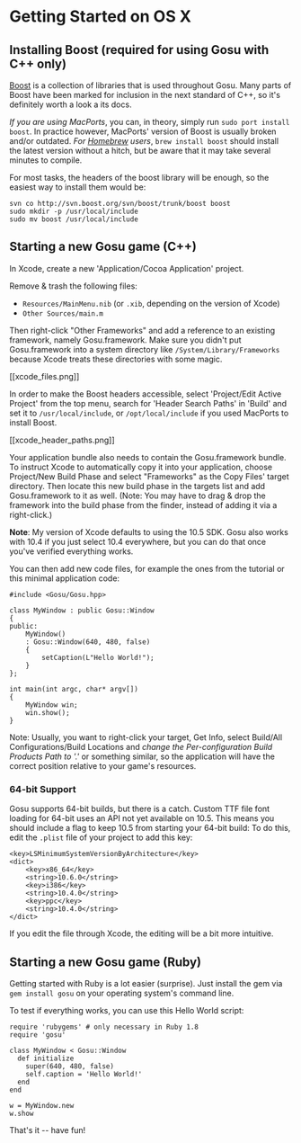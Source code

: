 # Getting Started on OS X
## Installing Boost (required for using Gosu with C++ only)

[Boost][] is a collection of libraries that is used throughout Gosu. Many parts of Boost have been marked for inclusion in the next standard of C++, so it's definitely worth a look a its docs.

_If you are using MacPorts_, you can, in theory, simply run `sudo port install boost`. In practice however, MacPorts' version of Boost is usually broken and/or outdated. _For [Homebrew][] users_, `brew install boost` should install the latest version without a hitch, but be aware that it may take several minutes to compile.

For most tasks, the headers of the boost library will be enough, so the easiest way to install them would be:

	svn co http://svn.boost.org/svn/boost/trunk/boost boost
	sudo mkdir -p /usr/local/include
	sudo mv boost /usr/local/include

## Starting a new Gosu game (C++)

In Xcode, create a new 'Application/Cocoa Application' project.

Remove & trash the following files:

* `Resources/MainMenu.nib` (or `.xib`, depending on the version of Xcode)
* `Other Sources/main.m`

Then right-click "Other Frameworks" and add a reference to an existing framework, namely Gosu.framework. Make sure you didn't put Gosu.framework into a system directory like `/System/Library/Frameworks` because Xcode treats these directories with some magic.

[[xcode_files.png]]

In order to make the Boost headers accessible, select 'Project/Edit Active Project' from the top menu, search for 'Header Search Paths' in 'Build' and set it to `/usr/local/include`, or `/opt/local/include` if you used MacPorts to install Boost.

[[xcode_header_paths.png]]

Your application bundle also needs to contain the Gosu.framework bundle. To instruct Xcode to automatically copy it into your application, choose Project/New Build Phase and select "Frameworks" as the Copy Files' target directory. Then locate this new build phase in the targets list and add Gosu.framework to it as well. (Note: You may have to drag & drop the framework into the build phase from the finder, instead of adding it via a right-click.)

__Note__: My version of Xcode defaults to using the 10.5 SDK. Gosu also works with 10.4 if you just select 10.4 everywhere, but you can do that once you've verified everything works.

You can then add new code files, for example the ones from the tutorial or this minimal application code:

	#include <Gosu/Gosu.hpp>

	class MyWindow : public Gosu::Window
	{
	public:
	    MyWindow()
	    : Gosu::Window(640, 480, false)
	    {
	        setCaption(L"Hello World!");
	    }
	};

	int main(int argc, char* argv[])
	{
	    MyWindow win;
	    win.show();
	}

Note: Usually, you want to right-click your target, Get Info, select Build/All Configurations/Build Locations and _change the Per-configuration Build Products Path to '.'_ or something similar, so the application will have the correct position relative to your game's resources.

### 64-bit Support

Gosu supports 64-bit builds, but there is a catch. Custom TTF file font loading for 64-bit uses an API not yet available on 10.5. This means you should include a flag to keep 10.5 from starting your 64-bit build: To do this, edit the `.plist` file of your project to add this key:

	<key>LSMinimumSystemVersionByArchitecture</key>
	<dict>
		<key>x86_64</key>
		<string>10.6.0</string>
		<key>i386</key>
		<string>10.4.0</string>
		<key>ppc</key>
		<string>10.4.0</string>
	</dict>

If you edit the file through Xcode, the editing will be a bit more intuitive.

## Starting a new Gosu game (Ruby)

Getting started with Ruby is a lot easier (surprise). Just install the gem via `gem install gosu` on your operating system's command line.

To test if everything works, you can use this Hello World script:

	require 'rubygems' # only necessary in Ruby 1.8
	require 'gosu'

	class MyWindow < Gosu::Window
	  def initialize
	    super(640, 480, false)
	    self.caption = 'Hello World!'
	  end
	end

	w = MyWindow.new
	w.show

That's it -- have fun!

[boost]: http://www.boost.org/
[homebrew]: http://mxcl.github.com/homebrew/

